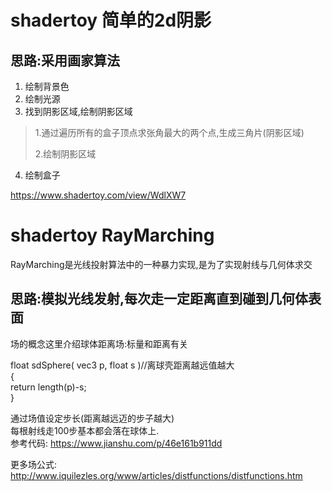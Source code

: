 # shadertoy 简单的2d阴影
## 思路:采用画家算法
1. 绘制背景色
2. 绘制光源
3.  找到阴影区域,绘制阴影区域
> <p>1.通过遍历所有的盒子顶点求张角最大的两个点,生成三角片(阴影区域)</p> 
> <p>2.绘制阴影区域</p>
4. 绘制盒子



https://www.shadertoy.com/view/WdlXW7


# shadertoy RayMarching

RayMarching是光线投射算法中的一种暴力实现,是为了实现射线与几何体求交
## 思路:模拟光线发射,每次走一定距离直到碰到几何体表面

场的概念这里介绍球体距离场:标量和距离有关 </br>

float sdSphere( vec3 p, float s )//离球壳距离越远值越大 </br>
{ </br>
  return length(p)-s; </br>
} </br>

通过场值设定步长(距离越远迈的步子越大) </br>
每根射线走100步基本都会落在球体上.</br>
参考代码:
https://www.jianshu.com/p/46e161b911dd


更多场公式:  </br>
http://www.iquilezles.org/www/articles/distfunctions/distfunctions.htm






